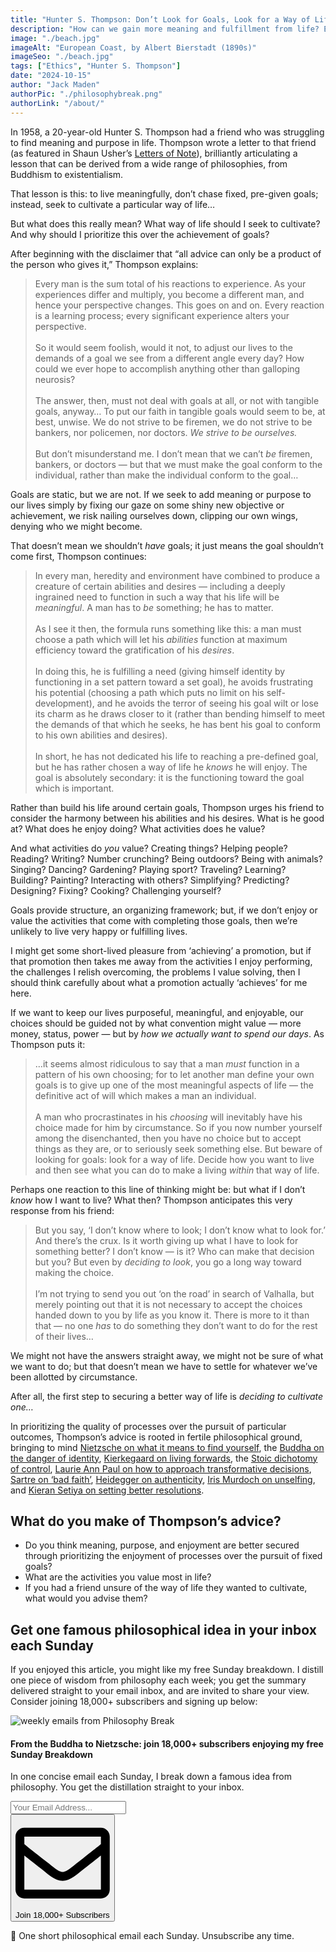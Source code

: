 ```yaml
---
title: "Hunter S. Thompson: Don’t Look for Goals, Look for a Way of Life"
description: "How can we gain more meaning and fulfillment from life? Echoing a number of different philosophies, here’s a remarkably shrewd formula offered by a young Hunter S. Thompson…"
image: "./beach.jpg"
imageAlt: "European Coast, by Albert Bierstadt (1890s)"
imageSeo: "./beach.jpg"
tags: ["Ethics", "Hunter S. Thompson"]
date: "2024-10-15"
author: "Jack Maden"
authorPic: "./philosophybreak.png"
authorLink: "/about/"
---
```


<span class="big-letter">I</span>n 1958, a 20-year-old Hunter S. Thompson had a friend who was struggling to find meaning and purpose in life. Thompson wrote a letter to that friend (as featured in Shaun Usher’s <a target="_blank" rel="noopener noreferrer sponsored" href="https://amzn.to/3ZXW8Fi">Letters of Note</a>), brilliantly articulating a lesson that can be derived from a wide range of philosophies, from Buddhism to existentialism.

That lesson is this: to live meaningfully, don’t chase fixed, pre-given goals; instead, seek to cultivate a particular way of life…

But what does this really mean? What way of life should I seek to cultivate? And why should I prioritize this over the achievement of goals?

After beginning with the disclaimer that “all advice can only be a product of the person who gives it,” Thompson explains:

>Every man is the sum total of his reactions to experience. As your experiences differ and multiply, you become a different man, and hence your perspective changes. This goes on and on. Every reaction is a learning process; every significant experience alters your perspective.<br><br>So it would seem foolish, would it not, to adjust our lives to the demands of a goal we see from a different angle every day? How could we ever hope to accomplish anything other than galloping neurosis?<br><br>The answer, then, must not deal with goals at all, or not with tangible goals, anyway… To put our faith in tangible goals would seem to be, at best, unwise. We do not strive to be firemen, we do not strive to be bankers, nor policemen, nor doctors. _We strive to be ourselves._<br><br>But don’t misunderstand me. I don’t mean that we can’t _be_ firemen, bankers, or doctors — but that we must make the goal conform to the individual, rather than make the individual conform to the goal…

Goals are static, but we are not. If we seek to add meaning or purpose to our lives simply by fixing our gaze on some shiny new objective or achievement, we risk nailing ourselves down, clipping our own wings, denying who we might become.

That doesn’t mean we shouldn’t _have_ goals; it just means the goal shouldn’t come first, Thompson continues:

>In every man, heredity and environment have combined to produce a creature of certain abilities and desires — including a deeply ingrained need to function in such a way that his life will be _meaningful_. A man has to _be_ something; he has to matter.<br><br>As I see it then, the formula runs something like this: a man must choose a path which will let his _abilities_ function at maximum efficiency toward the gratification of his _desires_.<br><br>In doing this, he is fulfilling a need (giving himself identity by functioning in a set pattern toward a set goal), he avoids frustrating his potential (choosing a path which puts no limit on his self-development), and he avoids the terror of seeing his goal wilt or lose its charm as he draws closer to it (rather than bending himself to meet the demands of that which he seeks, he has bent his goal to conform to his own abilities and desires).<br><br>In short, he has not dedicated his life to reaching a pre-defined goal, but he has rather chosen a way of life he _knows_ he will enjoy. The goal is absolutely secondary: it is the functioning toward the goal which is important.

Rather than build his life around certain goals, Thompson urges his friend to consider the harmony between his abilities and his desires. What is he good at? What does he enjoy doing? What activities does he value?

And what activities do _you_ value? Creating things? Helping people? Reading? Writing? Number crunching? Being outdoors? Being with animals? Singing? Dancing? Gardening? Playing sport? Traveling? Learning? Building? Painting? Interacting with others? Simplifying? Predicting? Designing? Fixing? Cooking? Challenging yourself?

Goals provide structure, an organizing framework; but, if we don’t enjoy or value the activities that come with completing those goals, then we’re unlikely to live very happy or fulfilling lives.

I might get some short-lived pleasure from ‘achieving’ a promotion, but if that promotion then takes me away from the activities I enjoy performing, the challenges I relish overcoming, the problems I value solving, then I should think carefully about what a promotion actually ‘achieves’ for me here.

If we want to keep our lives purposeful, meaningful, and enjoyable, our choices should be guided not by what convention might value — more money, status, power — but by _how we actually want to spend our days_. As Thompson puts it:

>…it seems almost ridiculous to say that a man _must_ function in a pattern of his own choosing; for to let another man define your own goals is to give up one of the most meaningful aspects of life — the definitive act of will which makes a man an individual.<br><br>A man who procrastinates in his _choosing_ will inevitably have his choice made for him by circumstance. So if you now number yourself among the disenchanted, then you have no choice but to accept things as they are, or to seriously seek something else. But beware of looking for goals: look for a way of life. Decide how you want to live and then see what you can do to make a living _within_ that way of life.

Perhaps one reaction to this line of thinking might be: but what if I don’t _know_ how I want to live? What then? Thompson anticipates this very response from his friend:

>But you say, ‘I don’t know where to look; I don’t know what to look for.’ And there’s the crux. Is it worth giving up what I have to look for something better? I don’t know — is it? Who can make that decision but you? But even by _deciding to look_, you go a long way toward making the choice.<br><br>I’m not trying to send you out ‘on the road’ in search of Valhalla, but merely pointing out that it is not necessary to accept the choices handed down to you by life as you know it. There is more to it than that — no one _has_ to do something they don’t want to do for the rest of their lives…

We might not have the answers straight away, we might not be sure of what we want to do; but that doesn’t mean we have to settle for whatever we’ve been allotted by circumstance.

After all, the first step to securing a better way of life is _deciding to cultivate one…_

In prioritizing the quality of processes over the pursuit of particular outcomes, Thompson’s advice is rooted in fertile philosophical ground, bringing to mind [Nietzsche on what it means to find yourself](/articles/nietzsche-on-what-finding-yourself-actually-means/), the [Buddha on the danger of identity](/articles/anatman-buddhist-doctrine-of-no-self-why-you-do-not-really-exist/), [Kierkegaard on living forwards](/articles/kierkegaard-life-can-only-be-understood-backwards-but-must-be-lived-forwards/), the [Stoic dichotomy of control](/articles/dichotomy-of-control-a-stoic-device-for-a-tranquil-mind/), [Laurie Ann Paul on how to approach transformative decisions](/articles/laurie-ann-paul-on-how-to-approach-transformative-decisions/), [Sartre on ‘bad faith’](/articles/sartre-waiter-bad-faith-and-the-harms-of-inauthenticity/), [Heidegger on authenticity](/articles/heidegger-on-being-authentic-in-an-inauthentic-world/), [Iris Murdoch on unselfing](/articles/iris-murdoch-unselfing-is-crucial-for-living-a-good-life/), and [Kieran Setiya on setting better resolutions](/articles/how-to-set-better-new-years-resolutions-focus-on-processes-not-outcomes/).

## What do you make of Thompson’s advice?
- Do you think meaning, purpose, and enjoyment are better secured through prioritizing the enjoyment of processes over the pursuit of fixed goals?
- What are the activities you value most in life?
- If you had a friend unsure of the way of life they wanted to cultivate, what would you advise them?

## Get one famous philosophical idea in your inbox each Sunday

<span class="big-letter">I</span>f you enjoyed this article, you might like my free Sunday breakdown. I distill one piece of wisdom from philosophy each week; you get the summary delivered straight to your email inbox, and are invited to share your view. Consider joining 18,000+ subscribers and signing up below:

<!--big subscribe-->
<div class="course-promo darkradial-background subscribe text-center">
    <img src="/static/6313d50bc32799a6c869239128784c7b/e7f7a/weekly-break.webp" alt="weekly emails from Philosophy Break">
    <h4>From the Buddha to Nietzsche: join 18,000+ subscribers enjoying my free Sunday Breakdown</h4>
    <p class="small-grey-font no-mar-bottom">In one concise email each Sunday, I break down a famous idea from philosophy. You get the distillation straight to your inbox.</p>
    <div class="small-pad-top">
        <form action="https://app.convertkit.com/forms/5812400/subscriptions" method="post" data-sv-form="5812400" data-uid="be0e52d3c0" data-format="inline" data-version="6" data-options="{&quot;settings&quot;:{&quot;after_subscribe&quot;:{&quot;action&quot;:&quot;message&quot;,&quot;success_message&quot;:&quot;Thank you, philosopher! Your welcome email will land in your inbox shortly.&quot;,&quot;redirect_url&quot;:&quot;/thank-you/&quot;},&quot;analytics&quot;:{&quot;google&quot;:null,&quot;fathom&quot;:null,&quot;facebook&quot;:null,&quot;segment&quot;:null,&quot;pinterest&quot;:null,&quot;sparkloop&quot;:null,&quot;googletagmanager&quot;:null},&quot;modal&quot;:{&quot;trigger&quot;:&quot;timer&quot;,&quot;scroll_percentage&quot;:null,&quot;timer&quot;:5,&quot;devices&quot;:&quot;all&quot;,&quot;show_once_every&quot;:15},&quot;powered_by&quot;:{&quot;show&quot;:false,&quot;url&quot;:&quot;https://convertkit.com/features/forms?utm_campaign=poweredby&amp;utm_content=form&amp;utm_medium=referral&amp;utm_source=dynamic&quot;},&quot;recaptcha&quot;:{&quot;enabled&quot;:false},&quot;return_visitor&quot;:{&quot;action&quot;:&quot;show&quot;,&quot;custom_content&quot;:&quot;&quot;},&quot;slide_in&quot;:{&quot;display_in&quot;:&quot;bottom_right&quot;,&quot;trigger&quot;:&quot;timer&quot;,&quot;scroll_percentage&quot;:null,&quot;timer&quot;:5,&quot;devices&quot;:&quot;all&quot;,&quot;show_once_every&quot;:15},&quot;sticky_bar&quot;:{&quot;display_in&quot;:&quot;top&quot;,&quot;trigger&quot;:&quot;timer&quot;,&quot;scroll_percentage&quot;:null,&quot;timer&quot;:5,&quot;devices&quot;:&quot;all&quot;,&quot;show_once_every&quot;:15}},&quot;version&quot;:&quot;6&quot;}" min-width="400 500 600 700 800">
        <div data-style="clean"><ul data-element="errors" data-group="alert"></ul><div data-element="fields" data-stacked="false">
            <div>
                <input name="email_address" aria-label="Your Email Address..." placeholder="Your Email Address..." required type="email" />
            </div>
            <button class="button primary" type="submit" data-element="submit"><div><div></div><div></div><div></div></div><span><svg xmlns="http://www.w3.org/2000/svg" viewBox="0 0 512 512"><path d="M464 64H48C21.49 64 0 85.49 0 112v288c0 26.51 21.49 48 48 48h416c26.51 0 48-21.49 48-48V112c0-26.51-21.49-48-48-48zm0 48v40.805c-22.422 18.259-58.168 46.651-134.587 106.49-16.841 13.247-50.201 45.072-73.413 44.701-23.208.375-56.579-31.459-73.413-44.701C106.18 199.465 70.425 171.067 48 152.805V112h416zM48 400V214.398c22.914 18.251 55.409 43.862 104.938 82.646 21.857 17.205 60.134 55.186 103.062 54.955 42.717.231 80.509-37.199 103.053-54.947 49.528-38.783 82.032-64.401 104.947-82.653V400H48z"/></svg>Join 18,000+ Subscribers</span></button>
            </div>
            </div>
        </form>
        <p class="tiny-mar-top no-mar-bottom review-font">💭 One short philosophical email each Sunday. Unsubscribe any time.</p>
    </div>
</div>
</div>